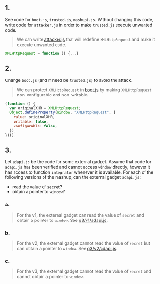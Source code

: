 ## 1.
See code for `boot.js`, `trusted.js`, `mashup1.js`. Without changing this code, write code for `attacker.js` in order to make `trusted.js` execute unwanted code.

> We can write [attacker.js](tp1/attacker.js) that will redefine `XMLHttpRequest` and make it execute unwanted code.

```javascript
XMLHttpRequest = function () {...}
```

## 2.
Change `boot.js` (and if need be `trusted.js`) to avoid the attack.

> We can protect `XMLHttpRequest` in [boot.js](tp2/boot.js) by making `XMLHttpRequest` non-configurable and non-writable.

```javascript
(function () {
  var originalXHR = XMLHttpRequest;
  Object.defineProperty(window, "XMLHttpRequest", {
    value: originalXHR,
    writable: false,
    configurable: false,
  });
})();
```

## 3.
Let `adapi.js` be the code for some external gadget.
Assume that code for `adapi.js` has been verified and cannot access `window` directly, however it has access to function `integrator` whenever it is available.
For each of the following versions of the mashup, can the external gadget `adapi.js`:
- read the value of `secret`?
- obtain a pointer to `window`?

### a.

> For the v1, the external gadget can read the value of `secret` and obtain a pointer to `window`. See [q3/v1/adapi.js](q3/v1/adapi.js).

### b.

> For the v2, the external gadget cannot read the value of `secret` but can obtain a pointer to `window`. See [q3/v2/adapi.js](q3/v2/adapi.js).

### c.

> For the v3, the external gadget cannot read the value of `secret` and cannot obtain a pointer to `window`.
